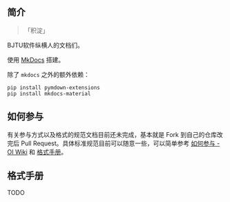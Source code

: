 ## 简介

> 「积淀」

BJTU软件纵横人的文档们。

使用 [MkDocs](https://www.mkdocs.org/) 搭建。

除了 `mkdocs` 之外的额外依赖：

```shell
pip install pymdown-extensions
pip install mkdocs-material
```

## 如何参与

有关参与方式以及格式的规范文档目前还未完成，基本就是 Fork 到自己的仓库改完后 Pull Request。具体标准规范目前可以随意一些，可以简单参考 [如何参与 - OI Wiki](https://oi-wiki.org/intro/htc/) 和 [格式手册](https://oi-wiki.org/intro/format/)。

## 格式手册

TODO